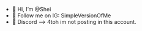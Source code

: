 - 👋 Hi, I’m @Shei
- 🧬 Follow me on IG: SimpleVersionOfMe
- 📲 Discord --> 4toh
im not posting in this account.
